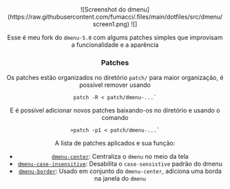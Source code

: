 <div align="center">
![Screenshot do dmenu](https://raw.githubusercontent.com/fumacci/.files/main/dotfiles/src/dmenu/screen1.png)
![]
<div>

Esse é meu fork do `dmenu-5.0` com algums patches simples que improvisam a funcionalidade e a aparência 

### Patches

Os patches estão organizados no diretório `patch/` para maior organização, é possível remover usando

```
patch -R < patch/dmenu-...`
```

E é possível adicionar novos patches baixando-os no diretório e usando o comando

```
>patch -p1 < patch/dmenu-...`
```

A lista de patches aplicados e sua função:
- [`dmenu-center`](https://tools.suckless.org/dmenu/patches/center/): Centraliza o `dmenu` no meio da tela
- [`dmenu-case-insensitive`](https://tools.suckless.org/dmenu/patches/case-insensitive/): Desabilita o `case-sensistive` padrão do dmenu
- [`dmenu-border`](https://tools.suckless.org/dmenu/patches/border/): Usado em conjunto do `dmenu-center`, adiciona uma borda na janela do `dmenu`
